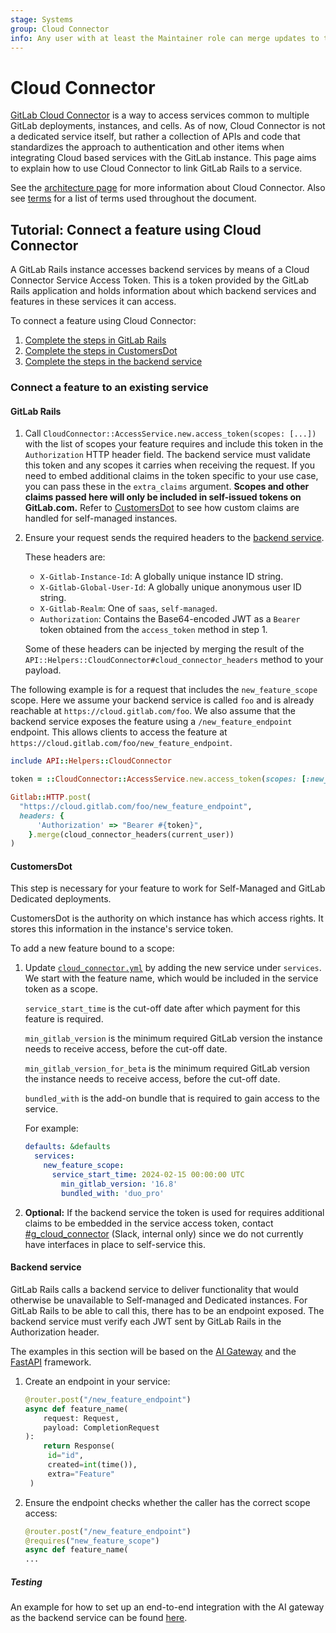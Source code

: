 ```yaml
---
stage: Systems
group: Cloud Connector
info: Any user with at least the Maintainer role can merge updates to this content. For details, see https://docs.gitlab.com/ee/development/development_processes.html#development-guidelines-review.
---
```


# Cloud Connector

[GitLab Cloud Connector](https://about.gitlab.com/direction/cloud-connector) is a way to access services common to
multiple GitLab deployments, instances, and cells. As of now, Cloud Connector is not a
dedicated service itself, but rather a collection of APIs and code that standardizes the approach to authentication and
other items when integrating Cloud based services with the GitLab instance. This page aims to explain how to use
Cloud Connector to link GitLab Rails to a service.

See the [architecture page](architecture.md) for more information about Cloud Connector. Also see [terms](architecture.md#terms)
for a list of terms used throughout the document.

## Tutorial: Connect a feature using Cloud Connector

A GitLab Rails instance accesses backend services by means of a Cloud Connector Service Access Token.
This is a token provided by the GitLab Rails application and holds information about which backend services and features in these services it can access.

To connect a feature using Cloud Connector:

1. [Complete the steps in GitLab Rails](#gitlab-rails)
1. [Complete the steps in CustomersDot](#customersdot)
1. [Complete the steps in the backend service](#backend-service)

### Connect a feature to an existing service

#### GitLab Rails

1. Call `CloudConnector::AccessService.new.access_token(scopes: [...])` with the list of scopes your feature requires and include
this token in the `Authorization` HTTP header field.
The backend service must validate this token and any scopes it carries when receiving the request.
If you need to embed additional claims in the token specific to your use case, you can pass these
in the `extra_claims` argument. **Scopes and other claims passed here will only be included in self-issued tokens on GitLab.com.**
Refer to [CustomersDot](#customersdot) to see how custom claims are handled for self-managed instances.
1. Ensure your request sends the required headers to the [backend service](#backend-service).

   These headers are:

   - `X-Gitlab-Instance-Id`: A globally unique instance ID string.
   - `X-Gitlab-Global-User-Id`: A globally unique anonymous user ID string.
   - `X-Gitlab-Realm`: One of `saas`, `self-managed`.
   - `Authorization`: Contains the Base64-encoded JWT as a `Bearer` token obtained from the `access_token` method in step 1.

   Some of these headers can be injected by merging the result of the `API::Helpers::CloudConnector#cloud_connector_headers`
   method to your payload.

The following example is for a request that includes the `new_feature_scope` scope.
Here we assume your backend service is called `foo` and is already reachable at `https://cloud.gitlab.com/foo`.
We also assume that the backend service exposes the feature using a `/new_feature_endpoint` endpoint.
This allows clients to access the feature at `https://cloud.gitlab.com/foo/new_feature_endpoint`.

```ruby
include API::Helpers::CloudConnector

token = ::CloudConnector::AccessService.new.access_token(scopes: [:new_feature_scope])

Gitlab::HTTP.post(
  "https://cloud.gitlab.com/foo/new_feature_endpoint",
  headers: {
      'Authorization' => "Bearer #{token}",
    }.merge(cloud_connector_headers(current_user))
)
```

#### CustomersDot

This step is necessary for your feature to work for Self-Managed and GitLab Dedicated deployments.

CustomersDot is the authority on which instance has which access rights. It stores this information in the instance's
service token.

To add a new feature bound to a scope:

1. Update [`cloud_connector.yml`](https://gitlab.com/gitlab-org/customers-gitlab-com/-/blob/main/config/cloud_connector.yml)
    by adding the new service under `services`. We start with the feature name, which would be included in the service
    token as a scope.

    <!-- markdownlint-disable proper-names -->

    `service_start_time` is the cut-off date after which payment for this feature is required.

    `min_gitlab_version` is the minimum required GitLab version the instance needs to receive access, before the cut-off date.

    `min_gitlab_version_for_beta` is the minimum required GitLab version the instance needs to receive access, before the cut-off date.

    `bundled_with` is the add-on bundle that is required to gain access to the service.

    <!-- markdownlint-enable proper-names -->

    For example:

    ```yaml
    defaults: &defaults
      services:
        new_feature_scope:
          service_start_time: 2024-02-15 00:00:00 UTC
            min_gitlab_version: '16.8'
            bundled_with: 'duo_pro'
    ```

1. **Optional:** If the backend service the token is used for requires additional claims to be embedded in the
   service access token, contact [#g_cloud_connector](https://gitlab.enterprise.slack.com/archives/CGN8BUCKC) (Slack, internal only)
   since we do not currently have interfaces in place to self-service this.

#### Backend service

GitLab Rails calls a backend service to deliver functionality that would otherwise be unavailable to Self-managed and
Dedicated instances. For GitLab Rails to be able to call this, there has to be an endpoint exposed.
The backend service must verify each JWT sent by GitLab Rails in the Authorization header.

The examples in this section will be based on the [AI Gateway](https://gitlab.com/gitlab-org/modelops/applied-ml/code-suggestions/ai-assist)
and the [FastAPI](https://fastapi.tiangolo.com/) framework.

1. Create an endpoint in your service:

   ```python
   @router.post("/new_feature_endpoint")
   async def feature_name(
       request: Request,
       payload: CompletionRequest
   ):
       return Response(
        id="id",
        created=int(time()),
        extra="Feature"
    )
   ```

1. Ensure the endpoint checks whether the caller has the correct scope access:

    ```python
   @router.post("/new_feature_endpoint")
   @requires("new_feature_scope")
   async def feature_name(
   ...
   ```

##### Testing

An example for how to set up an end-to-end integration with the AI gateway as the backend service can be found [here](../ai_features/index.md#setup).
